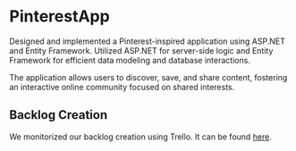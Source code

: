 # PinterestApp

Designed and implemented a Pinterest-inspired application using ASP.NET and Entity Framework. Utilized ASP.NET for server-side logic and Entity Framework for efficient data modeling and database interactions. 

The application allows users to discover, save, and share content, fostering an interactive online community focused on shared interests.

## Backlog Creation
We monitorized our backlog creation using Trello. It can be found [here](https://trello.com/b/LX0iDQum/proiect-daw).

